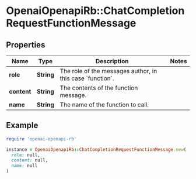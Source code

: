 # OpenaiOpenapiRb::ChatCompletionRequestFunctionMessage

## Properties

| Name | Type | Description | Notes |
| ---- | ---- | ----------- | ----- |
| **role** | **String** | The role of the messages author, in this case &#x60;function&#x60;. |  |
| **content** | **String** | The contents of the function message. |  |
| **name** | **String** | The name of the function to call. |  |

## Example

```ruby
require 'openai-openapi-rb'

instance = OpenaiOpenapiRb::ChatCompletionRequestFunctionMessage.new(
  role: null,
  content: null,
  name: null
)
```

